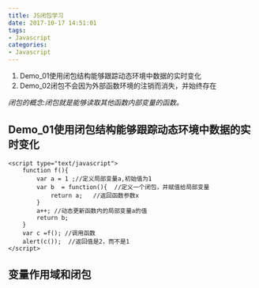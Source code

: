 ```yaml
---
title: JS闭包学习
date: 2017-10-17 14:51:01
tags:
- Javascript
categories: 
- Javascript
---
```



1. Demo_01使用闭包结构能够跟踪动态环境中数据的实时变化
2. Demo_02闭包不会因为外部函数环境的注销而消失，并始终存在


*闭包的概念:闭包就是能够读取其他函数内部变量的函数。*


## Demo_01使用闭包结构能够跟踪动态环境中数据的实时变化 ##
```
<script type="text/javascript">
    function f(){
        var a = 1 ;//定义局部变量a,初始值为1
        var b  = function(){  //定义一个闭包，并赋值给局部变量
            return a;   //返回函数参数x
        }
        a++; //动态更新函数内的局部变量a的值
        return b;
    }
    var c =f(); //调用函数
    alert(c());  //返回值是2，而不是1
</script>
```



## 变量作用域和闭包             


